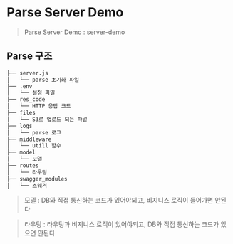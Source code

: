 # Parse Server Demo
> Parse Server Demo : server-demo

## Parse 구조
```bash
├── server.js
│   └── parse 초기화 파일
├── .env
│   └── 설정 파일
├── res_code
│   └── HTTP 응답 코드
├── files
│   └── S3로 업로드 되는 파일
├── logs
│   └── parse 로그
├── middleware
│   └── utill 함수
├── model
│   └── 모델
├── routes
│   └── 라우팅
├── swagger_modules
│   └── 스웨거
``` 

> 모델 : DB와 직접 통신하는 코드가 있어야되고, 비지니스 로직이 들어가면 안된다

> 라우팅 : 라우팅과 비지니스 로직이 있어야되고, DB와 직접 통신하는 코드가 있으면 안된다
